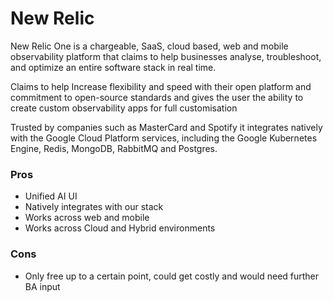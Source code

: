 # New Relic

New Relic One is a chargeable, SaaS, cloud based, web and mobile observability platform that claims to help businesses analyse, troubleshoot, and optimize an entire software stack in real time.

Claims to help Increase flexibility and speed with their open platform and commitment to open-source standards and gives the user the ability to create custom observability apps for full customisation

Trusted by companies such as MasterCard and Spotify it integrates natively with the Google Cloud Platform services, including the Google Kubernetes Engine, Redis, MongoDB, RabbitMQ and Postgres.

### Pros
* Unified AI UI
* Natively integrates with our stack
* Works across web and mobile
* Works across Cloud and Hybrid environments

### Cons
* Only free up to a certain point, could get costly and would need further BA input

